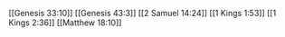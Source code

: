 [[Genesis 33:10]]
[[Genesis 43:3]]
[[2 Samuel 14:24]]
[[1 Kings 1:53]]
[[1 Kings 2:36]]
[[Matthew 18:10]]

